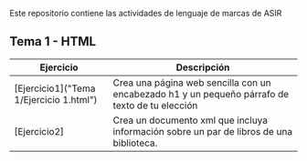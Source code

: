Este repositorio contiene las actividades de lenguaje de marcas de ASIR

## Tema 1 - HTML
Ejercicio | Descripción
------------|-------------
[Ejercicio1]("Tema 1/Ejercicio 1.html") | Crea una página web sencilla con un encabezado h1 y un pequeño párrafo de texto de tu elección
[Ejercicio2] | Crea un documento xml que incluya información sobre un par de libros de una biblioteca.
